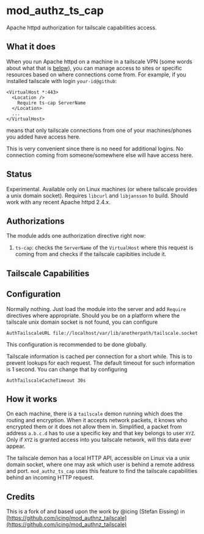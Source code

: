 # mod\_authz\_ts\_cap

Apache httpd authorization for tailscale capabilities access.

## What it does

When you run Apache httpd on a machine in a tailscale VPN (some words about what that is [below](#about_tailscale)), you can manage access to sites or specific
resources based on where connections come from. For example, if you installed tailscale with login `your-id@github`:

```
<VirtualHost *:443>
  <Location />
    Require ts-cap ServerName
  </Location>
  ...
</VirtualHost>
```

means that only tailscale connections from one of your machines/phones you added have access here.

This is very convenient since there is no need for additional logins. No connection coming from someone/somewhere else 
will have access here.

## Status

Experimental. Available only on Linux machines (or where tailscale provides a unix domain socket). Requires `libcurl` and `libjansson` to build. Should work with any recent Apache httpd 2.4.x.


## Authorizations

The module adds one authorization directive right now:

1. `ts-cap`: checks the `ServerName` of the `VirtualHost` where this request is coming from and checks if the tailscale capibities include it.

## Tailscale Capabilities



## Configuration

Normally nothing. Just load the module into the server and add `Require` directives where appropriate. Should you
be on a platform where the tailscale unix domain socket is not found, you can configure

```
AuthTailscaleURL file://localhost/var/lib/anotherpath/tailscale.socket
```

This configuration is recommended to be done globally.

Tailscale information is cached per connection for a short while. This is to prevent lookups for 
each request. The default timeout for such information is 1 second. You can change that by configuring

```
AuthTailscaleCacheTimeout 30s
```


## How it works

On each machine, there is a `tailscale` demon running which does the routing and encryption. When it accepts network packets, it knows who encrypted them or it does not allow them in. Simplified, a packet from address `a.b.c.d` has to use a specific key and that key belongs to user `XYZ`. Only if `XYZ` is granted access into you tailscale network, will this data ever appear.

The tailscale demon has a local HTTP API, accessible on Linux via a unix domain socket, where one may ask which user is behind a remote address and port. `mod_authz_ts_cap` uses this feature to find the tailscale capabilities behind an incoming HTTP request.

## Credits

This is a fork of and based upon the work by @icing (Stefan Eissing) in [https://github.com/icing/mod_authnz_tailscale](https://github.com/icing/mod_authnz_tailscale)

